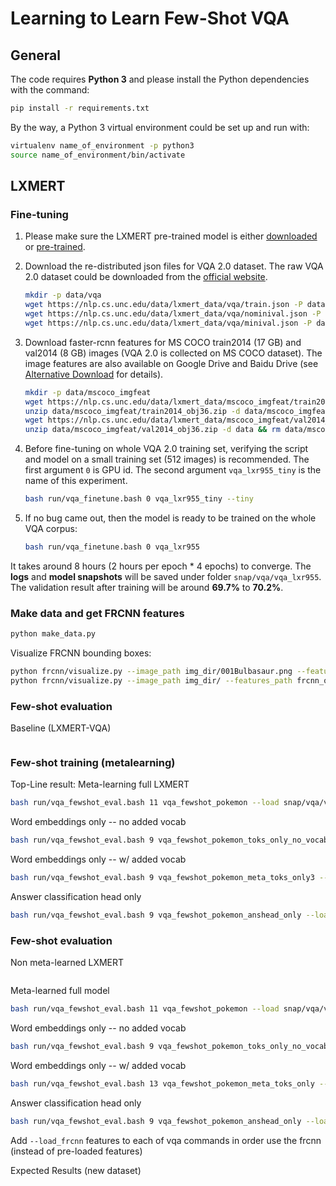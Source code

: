 # Learning to Learn Few-Shot VQA

## General 
The code requires **Python 3** and please install the Python dependencies with the command:
```bash
pip install -r requirements.txt
```

By the way, a Python 3 virtual environment could be set up and run with:
```bash
virtualenv name_of_environment -p python3
source name_of_environment/bin/activate
```
## LXMERT
### Fine-tuning
1. Please make sure the LXMERT pre-trained model is either [downloaded](#pre-trained-models) or [pre-trained](#pre-training).

2. Download the re-distributed json files for VQA 2.0 dataset. The raw VQA 2.0 dataset could be downloaded from the [official website](https://visualqa.org/download.html).
    ```bash
    mkdir -p data/vqa
    wget https://nlp.cs.unc.edu/data/lxmert_data/vqa/train.json -P data/vqa/
    wget https://nlp.cs.unc.edu/data/lxmert_data/vqa/nominival.json -P  data/vqa/
    wget https://nlp.cs.unc.edu/data/lxmert_data/vqa/minival.json -P data/vqa/
    ```
3. Download faster-rcnn features for MS COCO train2014 (17 GB) and val2014 (8 GB) images (VQA 2.0 is collected on MS COCO dataset).
The image features are
also available on Google Drive and Baidu Drive (see [Alternative Download](#alternative-dataset-and-features-download-links) for details).
    ```bash
    mkdir -p data/mscoco_imgfeat
    wget https://nlp.cs.unc.edu/data/lxmert_data/mscoco_imgfeat/train2014_obj36.zip -P data/mscoco_imgfeat
    unzip data/mscoco_imgfeat/train2014_obj36.zip -d data/mscoco_imgfeat && rm data/mscoco_imgfeat/train2014_obj36.zip
    wget https://nlp.cs.unc.edu/data/lxmert_data/mscoco_imgfeat/val2014_obj36.zip -P data/mscoco_imgfeat
    unzip data/mscoco_imgfeat/val2014_obj36.zip -d data && rm data/mscoco_imgfeat/val2014_obj36.zip
    ```

4. Before fine-tuning on whole VQA 2.0 training set, verifying the script and model on a small training set (512 images) is recommended. 
The first argument `0` is GPU id. The second argument `vqa_lxr955_tiny` is the name of this experiment.
    ```bash
    bash run/vqa_finetune.bash 0 vqa_lxr955_tiny --tiny
    ```
5. If no bug came out, then the model is ready to be trained on the whole VQA corpus:
    ```bash
    bash run/vqa_finetune.bash 0 vqa_lxr955
    ```
It takes around 8 hours (2 hours per epoch * 4 epochs) to converge. 
The **logs** and **model snapshots** will be saved under folder `snap/vqa/vqa_lxr955`. 
The validation result after training will be around **69.7%** to **70.2%**. 


### Make data and get FRCNN features
```bash
python make_data.py
```
Visualize FRCNN bounding boxes:
```bash
python frcnn/visualize.py --image_path img_dir/001Bulbasaur.png --features_path frcnn_output/001Bulbasaur_full.npy
python frcnn/visualize.py --image_path img_dir/ --features_path frcnn_output/ 
```

### Few-shot evaluation
Baseline (LXMERT-VQA)
```bash

```

### Few-shot training (metalearning)
Top-Line result: Meta-learning full LXMERT
```bash
bash run/vqa_fewshot_eval.bash 11 vqa_fewshot_pokemon --load snap/vqa/vqa_lxr955/BEST --meta_epochs 50 --meta_lr 1e-4
```

Word embeddings only -- no added vocab
```bash
bash run/vqa_fewshot_eval.bash 9 vqa_fewshot_pokemon_toks_only_no_vocab --load snap/vqa/vqa_lxr955/BEST --meta_epochs 50 --meta_word_embeds_only --learn_word_embeds_only
```

Word embeddings only -- w/ added vocab
```bash
bash run/vqa_fewshot_eval.bash 9 vqa_fewshot_pokemon_meta_toks_only3 --load snap/vqa/vqa_lxr955/BEST --meta_epochs 50 --meta_word_embeds_only --learn_word_embeds_only --add_pokemon_vocab
```

Answer classification head only
```bash
bash run/vqa_fewshot_eval.bash 9 vqa_fewshot_pokemon_anshead_only --load snap/vqa/vqa_lxr955/BEST --meta_answer_head_only --meta_epochs 50
```

### Few-shot evaluation
Non meta-learned LXMERT
```bash
```

Meta-learned full model
```bash
bash run/vqa_fewshot_eval.bash 11 vqa_fewshot_pokemon --load snap/vqa/vqa_fewshot_pokemon/2 --num_fewshot_updates 10 --test {val|test}
```

Word embeddings only -- no added vocab
```bash
bash run/vqa_fewshot_eval.bash 9 vqa_fewshot_pokemon_toks_only_no_vocab --load snap/vqa/vqa_fewshot_pokemon_toks_only_no_vocab/5 --test {val|test} --meta_word_embeds_only --learn_word_embeds_only --num_fewshot_updates 10 --lr 1e-2
```

Word embeddings only -- w/ added vocab
```bash
bash run/vqa_fewshot_eval.bash 13 vqa_fewshot_pokemon_meta_toks_only --load snap/vqa/vqa_fewshot_pokemon_meta_toks_only3/20 --add_pokemon_vocab --test {val|test} --meta_word_embeds_only --learn_word_embeds_only --lr 1e-2 --num_fewshot_updates 10
```

Answer classification head only
```bash
bash run/vqa_fewshot_eval.bash 9 vqa_fewshot_pokemon_anshead_only --load snap/vqa/vqa_fewshot_pokemon_anshead_only/5 --test {val|test} --num_fewshot_updates 10
```
Add `--load_frcnn` features to each of vqa commands in order use the frcnn (instead of pre-loaded features)

Expected Results (new dataset)
